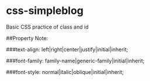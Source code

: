 # css-simpleblog
Basic CSS practice of class and id

##Property Note:

###text-align:
left|right|center|justify|initial|inherit;

###font-family:
family-name|generic-family|initial|inherit;

###font-style:
normal|italic|oblique|initial|inherit;
